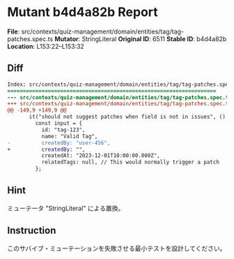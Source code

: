 # Mutant b4d4a82b Report

**File**: src/contexts/quiz-management/domain/entities/tag/tag-patches.spec.ts
**Mutator**: StringLiteral
**Original ID**: 6511
**Stable ID**: b4d4a82b
**Location**: L153:22–L153:32

## Diff

```diff
Index: src/contexts/quiz-management/domain/entities/tag/tag-patches.spec.ts
===================================================================
--- src/contexts/quiz-management/domain/entities/tag/tag-patches.spec.ts	original
+++ src/contexts/quiz-management/domain/entities/tag/tag-patches.spec.ts	mutated #6511
@@ -149,9 +149,9 @@
       it("should not suggest patches when field is not in issues", () => {
         const input = {
           id: "tag-123",
           name: "Valid Tag",
-          createdBy: "user-456",
+          createdBy: "",
           createdAt: "2023-12-01T10:00:00.000Z",
           relatedTags: null, // This would normally trigger a patch
         };
```

## Hint

ミューテータ "StringLiteral" による置換。

## Instruction

このサバイブ・ミューテーションを失敗させる最小テストを設計してください。
